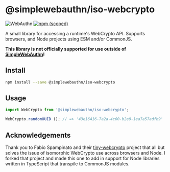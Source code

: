 # @simplewebauthn/iso-webcrypto

![WebAuthn](https://img.shields.io/badge/WebAuthn-Simplified-blueviolet?style=for-the-badge&logo=WebAuthn)
[![npm (scoped)](https://img.shields.io/npm/v/@simplewebauthn/iso-webcrypto?style=for-the-badge&logo=npm)](https://www.npmjs.com/package/@simplewebauthn/iso-webcrypto)

A small library for accessing a runtime's WebCrypto API. Supports browsers, and Node projects using ESM and/or CommonJS.

**This library is not officially supported for use outside of [SimpleWebAuthn](https://github.com/MasterKale/SimpleWebAuthn)!**

## Install

```sh
npm install --save @simplewebauthn/iso-webcrypto
```

## Usage

```ts
import WebCrypto from '@simplewebauthn/iso-webcrypto';

WebCrypto.randomUUID (); // => '43e16416-7a2a-4c00-b2e8-1ea7a57adfb9'
```

## Acknowledgements

Thank you to Fabio Spampinato and their [tiny-webcrypto](https://github.com/fabiospampinato/tiny-webcrypto) project that all but solves the issue of isomorphic WebCrypto use across browsers and Node. I forked that project and made this one to add in support for Node libraries written in TypeScript that transpile to CommonJS modules.
